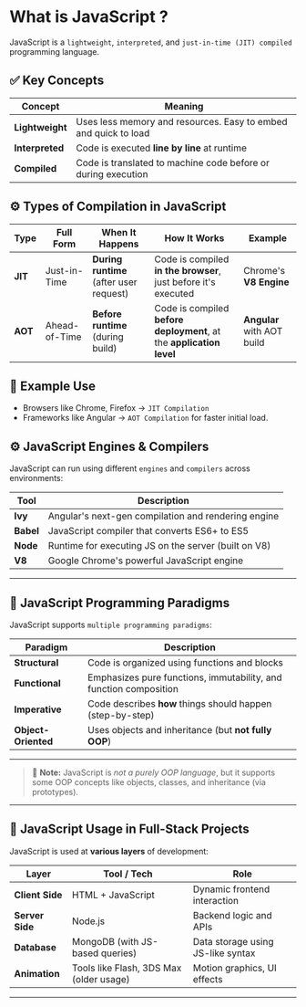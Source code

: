 # What is JavaScript ?

JavaScript is a `lightweight`, `interpreted`, and `just-in-time (JIT) compiled` programming language.



## ✅ Key Concepts

| Concept         | Meaning                                                                 |
|----------------|-------------------------------------------------------------------------|
| **Lightweight**| Uses less memory and resources. Easy to embed and quick to load         |
| **Interpreted**| Code is executed **line by line** at runtime                            |
| **Compiled**   | Code is translated to machine code before or during execution           |



## ⚙️ Types of Compilation in JavaScript

| Type      | Full Form           | When It Happens                         | How It Works                                                             | Example                    |
|-----------|---------------------|-----------------------------------------|---------------------------------------------------------------------------|----------------------------|
| **JIT**   | Just-in-Time        | **During runtime** (after user request) | Code is compiled **in the browser**, just before it's executed            | Chrome's **V8 Engine**     |
| **AOT**   | Ahead-of-Time       | **Before runtime** (during build)       | Code is compiled **before deployment**, at the **application level**     | **Angular** with AOT build |


## 📝 Example Use

- Browsers like Chrome, Firefox → `JIT Compilation`
- Frameworks like Angular → `AOT Compilation` for faster initial load.

## ⚙️ JavaScript Engines & Compilers

JavaScript can run using different `engines` and `compilers` across environments:

| Tool     | Description                                           |
|----------|-------------------------------------------------------|
| **Ivy**  | Angular's next-gen compilation and rendering engine   |
| **Babel**| JavaScript compiler that converts ES6+ to ES5         |
| **Node** | Runtime for executing JS on the server (built on V8) |
| **V8**   | Google Chrome's powerful JavaScript engine            |

---

## 🧠 JavaScript Programming Paradigms

JavaScript supports `multiple programming paradigms`:

| Paradigm               | Description                                                       |
|------------------------|-------------------------------------------------------------------|
| **Structural**         | Code is organized using functions and blocks                      |
| **Functional**         | Emphasizes pure functions, immutability, and function composition |
| **Imperative**         | Code describes **how** things should happen (step-by-step)        |
| **Object-Oriented**    | Uses objects and inheritance (but **not fully OOP**)              |

---

> 🔎 **Note:** JavaScript is *not a purely OOP language*, but it supports some OOP concepts like objects, classes, and inheritance (via prototypes).
---

## 🧩 JavaScript Usage in Full-Stack Projects

JavaScript is used at **various layers** of development:

| Layer          | Tool / Tech                                | Role                                 |
|----------------|---------------------------------------------|--------------------------------------|
| **Client Side**| HTML + JavaScript                          | Dynamic frontend interaction         |
| **Server Side**| Node.js                                     | Backend logic and APIs               |
| **Database**   | MongoDB (with JS-based queries)             | Data storage using JS-like syntax    |
| **Animation**  | Tools like Flash, 3DS Max (older usage)     | Motion graphics, UI effects          |

---








